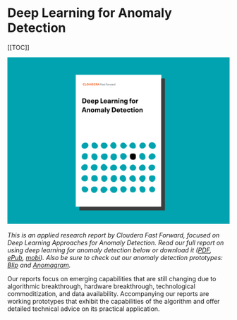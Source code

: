# Deep Learning for Anomaly Detection

[[TOC]]

![](figures/cover.png)

*This is an applied research report by Cloudera Fast Forward, focused on Deep Learning Approaches for Anomaly Detection. Read our full report on using deep learning for anomaly detection below or download it ([PDF](#), [ePub](#), [mobi](#)). Also be sure to check out our anomaly detection prototypes: [Blip](https://blip.fastforwardlabs.com) and [Anomagram](https://anomagram.fastforwardlabs.com).*

Our reports focus on emerging capabilities that are still changing due to algorithmic breakthrough, hardware breakthrough, technological commoditization, and data availability. Accompanying our reports are working prototypes that exhibit the capabilities of the algorithm and offer detailed technical advice on its practical application. 